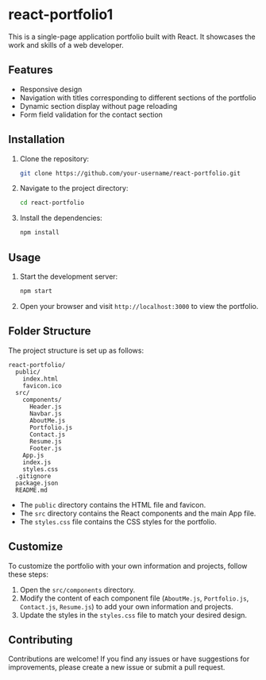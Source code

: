 # react-portfolio1

This is a single-page application portfolio built with React. It showcases the work and skills of a web developer.

## Features

- Responsive design
- Navigation with titles corresponding to different sections of the portfolio
- Dynamic section display without page reloading
- Form field validation for the contact section

## Installation

1. Clone the repository:

   ```bash
   git clone https://github.com/your-username/react-portfolio.git
   ```

2. Navigate to the project directory:

   ```bash
   cd react-portfolio
   ```

3. Install the dependencies:

   ```bash
   npm install
   ```

## Usage

1. Start the development server:

   ```bash
   npm start
   ```

2. Open your browser and visit `http://localhost:3000` to view the portfolio.

## Folder Structure

The project structure is set up as follows:

```
react-portfolio/
  public/
    index.html
    favicon.ico
  src/
    components/
      Header.js
      Navbar.js
      AboutMe.js
      Portfolio.js
      Contact.js
      Resume.js
      Footer.js
    App.js
    index.js
    styles.css
  .gitignore
  package.json
  README.md
```

- The `public` directory contains the HTML file and favicon.
- The `src` directory contains the React components and the main App file.
- The `styles.css` file contains the CSS styles for the portfolio.

## Customize

To customize the portfolio with your own information and projects, follow these steps:

1. Open the `src/components` directory.
2. Modify the content of each component file (`AboutMe.js`, `Portfolio.js`, `Contact.js`, `Resume.js`) to add your own information and projects.
3. Update the styles in the `styles.css` file to match your desired design.

## Contributing

Contributions are welcome! If you find any issues or have suggestions for improvements, please create a new issue or submit a pull request.
